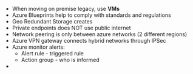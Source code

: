 * When moving on premise legacy, use **VMs**
* Azure Blueprints help to comply with standards and regulations
* Geo Redundant Storage creates 
* Private endpoints does NOT use public internet
* Network peering is only between azure networks (2 different regions)
* Azure VPN gateway connects hybrid networks through IPSec
* Azure monitor alerts:
	* Alert rule - triggered rule
	* Action group - who is informed
* 